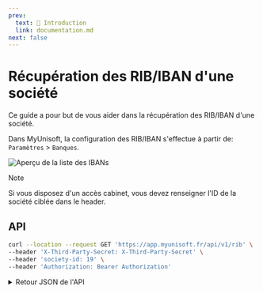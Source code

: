 ```yaml
---
prev:
  text: 🐤 Introduction
  link: documentation.md
next: false
---
```


# Récupération des RIB/IBAN d'une société

Ce guide a pour but de vous aider dans la récupération des RIB/IBAN d'une société.

Dans MyUnisoft, la configuration des RIB/IBAN s'effectue à partir de: `Paramètres` > `Banques`.

![Aperçu de la liste des IBANs](../../images/RIB.jpg)

> [!NOTE]
> Si vous disposez d'un accès cabinet, vous devez renseigner l'ID de la société ciblée dans le header.

## API

```bash
curl --location --request GET 'https://app.myunisoft.fr/api/v1/rib' \
--header 'X-Third-Party-Secret: X-Third-Party-Secret' \
--header 'society-id: 19' \
--header 'Authorization: Bearer Authorization'
```

<details class="details custom-block">
  <summary>Retour JSON de l'API</summary>

```json
[
  {
    "rib_id": 1,
    "diary_id": 10,
    "diary_label": "Banques",
    "society_id": 19,
    "start_date": "",
    "owner": "Test SD",
    "iban": "FR7612548029989876543210917",
    "bic": "CEPAFRPP751",
    "is_default": true
  }
]
```

</details>
